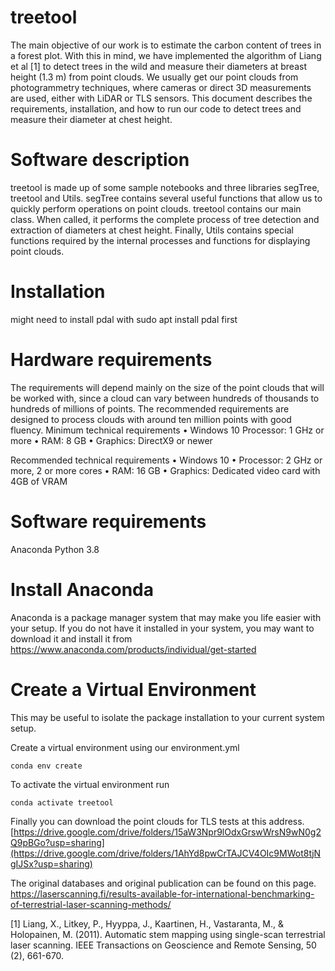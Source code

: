# treetool


The main objective of our work is to estimate the carbon content of trees in a forest plot. With this in mind, we have implemented the algorithm of Liang et al [1] to detect trees in the wild and measure their diameters at breast height (1.3 m) from point clouds. We usually get our point clouds from photogrammetry techniques, where cameras or direct 3D measurements are used, either with LiDAR or TLS sensors. This document describes the requirements, installation, and how to run our code to detect trees and measure their diameter at chest height.

# Software description

treetool is made up of some sample notebooks and three libraries segTree, treetool and Utils. segTree contains several useful functions that allow us to quickly perform operations on point clouds. treetool contains our main class. When called, it performs the complete process of tree detection and extraction of diameters at chest height. Finally, Utils contains special functions required by the internal processes and functions for displaying point clouds.

# Installation
might need to install pdal with sudo apt install pdal first
# Hardware requirements
The requirements will depend mainly on the size of the point clouds that will be worked with, since a cloud can vary between hundreds of thousands to hundreds of millions of points. The recommended requirements are designed to process clouds with around ten million points with good fluency.
Minimum technical requirements
• Windows 10
Processor: 1 GHz or more
• RAM: 8 GB
• Graphics: DirectX9 or newer

Recommended technical requirements
• Windows 10
• Processor: 2 GHz or more, 2 or more cores
• RAM: 16 GB
• Graphics: Dedicated video card with 4GB of VRAM

# Software requirements
Anaconda
Python 3.8

# Install Anaconda
Anaconda is a package manager system that may make you life easier with your setup. If you do not have it installed in your system, you may want to download it and install it from https://www.anaconda.com/products/individual/get-started


# Create a Virtual Environment

This may be useful to isolate the package installation to your current system setup.

Create a virtual environment using our environment.yml

```
conda env create
```

To activate the virtual environment run
```
conda activate treetool
```


Finally you can download the point clouds for TLS tests at this address.
[https://drive.google.com/drive/folders/15aW3Npr9lOdxGrswWrsN9wN0g2Q9pBGo?usp=sharing](https://drive.google.com/drive/folders/1AhYd8pwCrTAJCV4OIc9MWot8tjNgIJSx?usp=sharing)

The original databases and original publication can be found on this page.
https://laserscanning.fi/results-available-for-international-benchmarking-of-terrestrial-laser-scanning-methods/


[1] Liang, X., Litkey, P., Hyyppa, J., Kaartinen, H., Vastaranta, M., & Holopainen, M. (2011). Automatic stem mapping using single-scan terrestrial laser scanning. IEEE Transactions on Geoscience and Remote Sensing, 50 (2), 661-670.
